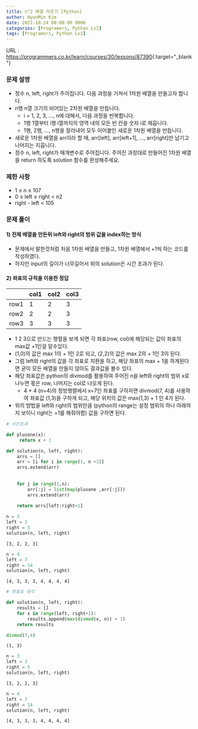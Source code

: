 ```yaml
---
title: n^2 배열 자르기 [Python]
author: HyunMin Kim
date: 2021-10-24 00:00:00 0000
categories: [Programers, Python Lv2]
tags: [Programers, Python Lv2]
---
```


URL : <https://programmers.co.kr/learn/courses/30/lessons/87390>{:target="_blank"}

### 문제 설명
- 정수 n, left, right가 주어집니다. 다음 과정을 거쳐서 1차원 배열을 만들고자 합니다.
- n행 n열 크기의 비어있는 2차원 배열을 만듭니다.
    - i = 1, 2, 3, ..., n에 대해서, 다음 과정을 반복합니다.
    - 1행 1열부터 i행 i열까지의 영역 내의 모든 빈 칸을 숫자 i로 채웁니다.
    - 1행, 2행, ..., n행을 잘라내어 모두 이어붙인 새로운 1차원 배열을 만듭니다.
- 새로운 1차원 배열을 arr이라 할 때, arr[left], arr[left+1], ..., arr[right]만 남기고 나머지는 지웁니다.
- 정수 n, left, right가 매개변수로 주어집니다. 주어진 과정대로 만들어진 1차원 배열을 return 하도록 solution 함수를 완성해주세요.

### 제한 사항
- 1 ≤ n ≤ 107
- 0 ≤ left ≤ right < n2
- right - left < 105

### 문제 풀이
#### 1) 전체 배열을 만든뒤 left와 right의 범위 값을 index하는 방식
- 문제에서 말한것처럼 처음 1차원 배열을 만들고, 1차원 배열에서 +1씩 하는 코드를 작성하였다.
- 하지만 input의 길이가 너무길어서 위의 solution은 시간 초과가 된다.


#### 2) 좌표의 규칙을 이용한 정답

||col1|col2|col3|
|---|---|---|---|
|row1|1|2|3|
|row2|2|2|3|
|row3|3|3|3|

- 1 2 3으로 만드는 행렬을 보게 되면 각 좌표(row, col)에 해당되는 값이 좌표의 max값 +1인걸 알수있다.
- (1,0)의 값은 max 1의 + 1인 2로 되고, (2,2)의 값은 max 2의 + 1인 3이 된다. 
- 그럼 left와 right의 값을 각 좌표로 치환을 하고, 해당 좌표의 max + 1을 하게된다면 굳이 모든 배열을 만들지 않아도 결과값을 볼수 있다.
- 해당 좌표값은 python의 divmod를 활용하여 주어진 n을 left와 right의 범위 x로 나누면 몫은 row, 나머지는 col로 나오게 된다.
    - 4 * 4 (n=4)의 정방행렬에서 x=7인 좌표를 구하자면 divmod(7, 4)를 사용하여 좌표값 (1,3)을 구하게 되고, 해당 위치의 값은 max(1,3) + 1 인 4가 된다.
- 위의 방법을 left와 right의 범위만큼 (python의 range는 설정 범위의 하나 아래까지 보이니 right는 +1를 해줘야함) 값을 구하면 된다.



```python
# 시간초과

def plusone(x):
     return x + 1

def solution(n, left, right):
    arrs = []
    arr = [i for i in range(1, n +1)]
    arrs.extend(arr)
        
    
    for j in range(1,n):
        arr[:j] = list(map(plusone ,arr[:j]))
        arrs.extend(arr)
    
    return arrs[left:right+1]
```


```python
n = 3
left = 2
right = 5
solution(n, left, right)
```




    [3, 2, 2, 3]




```python
n = 4
left = 7
right = 14
solution(n, left, right)
```




    [4, 3, 3, 3, 4, 4, 4, 4]




```python
# 좌표로 생각

def solution(n, left, right):
    results = []
    for x in range(left, right+1):
        results.append(max(divmod(x, n)) + 1)
    return results
```


```python
divmod(7,4)
```




    (1, 3)




```python
n = 3
left = 2
right = 5
solution(n, left, right)
```




    [3, 2, 2, 3]




```python
n = 4
left = 7
right = 14
solution(n, left, right)
```




    [4, 3, 3, 3, 4, 4, 4, 4]


